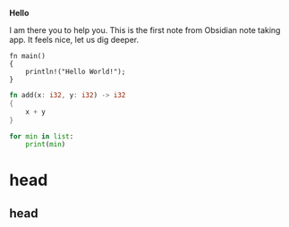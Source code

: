 **Hello**

I am there you to help you. This is the first note from Obsidian note taking app. It feels nice, let us dig deeper.


```rust=
fn main()
{
	println!("Hello World!");
}
```


```rust
fn add(x: i32, y: i32) -> i32
{
	x + y
}
```

```python
for min in list:
	print(min)
```

# head
## head 

